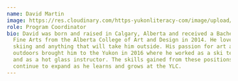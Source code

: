 ```yaml
---
name: David Martin
image: https://res.cloudinary.com/https-yukonliteracy-com/image/upload/q_35/v1648534262/dave_ovrycc.jpg
role: Program Coordinator
bio: David was born and raised in Calgary, Alberta and received a Bachelor of
  Fine Arts from the Alberta College of Art and Design in 2014. He loves biking,
  skiing and anything that will take him outside. His passion for art and the
  outdoors brought him to the Yukon in 2016 where he worked as a ski technician
  and as a hot glass instructor. The skills gained from these positions will
  continue to expand as he learns and grows at the YLC.
---
```

